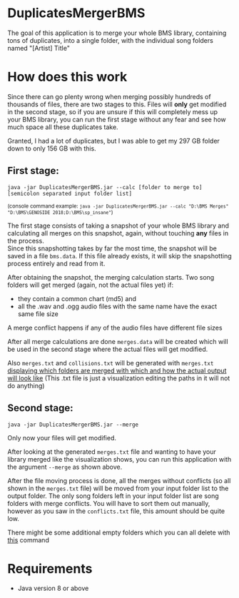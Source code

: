 # DuplicatesMergerBMS

The goal of this application is to merge your whole BMS library, containing tons of duplicates, into a single folder, with the individual song folders named "[Artist] Title"

# How does this work
Since there can go plenty wrong when merging possibly hundreds of thousands of files, there are two stages to this. Files will **only** get modified in the second stage, so if you are unsure if this will completely mess up your BMS library, you can run the first stage without any fear and see how much space all these duplicates take.

Granted, I had a lot of duplicates, but I was able to get my 297 GB folder down to only 156 GB with this.

## First stage:
`java -jar DuplicatesMergerBMS.jar --calc [folder to merge to] [semicolon separated input folder list]`

<sup>(console command example: `java -jar DuplicatesMergerBMS.jar --calc "D:\BMS Merges" "D:\BMS\GENOSIDE 2018;D:\BMS\sp_insane"`)</sup>

The first stage consists of taking a snapshot of your whole BMS library and calculating all merges on this snapshot, again, without touching **any** files in the process.</br>
Since this snapshotting takes by far the most time, the snapshot will be saved in a file `bms.data`. If this file already exists, it will skip the snapshotting process entirely and read from it.

After obtaining the snapshot, the merging calculation starts. Two song folders will get merged (again, not the actual files yet) if:
- they contain a common chart (md5) and</br>
- all the .wav and .ogg audio files with the same name have the exact same file size

A merge conflict happens if any of the audio files have different file sizes

After all merge calculations are done `merges.data` will be created which will be used in the second stage where the actual files will get modified.

Also `merges.txt` and `collisions.txt` will be generated with `merges.txt` [displaying which folders are merged with which and how the actual output will look like](https://github.com/LuzianU/DuplicatesMergerBMS/blob/main/example_merges.txt) (This .txt file is just a visualization editing the paths in it will not do anything)


## Second stage:
`java -jar DuplicatesMergerBMS.jar --merge`

Only now your files will get modified.

After looking at the generated `merges.txt` file and wanting to have your library merged like the visualization shows, you can run this application with the argument `--merge` as shown above.</br>

After the file moving process is done, all the merges without conflicts (so all shown in the `merges.txt` file) will be moved from your input folder list to the output folder. The only song folders left in your input folder list are song folders with merge conflicts. You will have to sort them out manually, however as you saw in the `conflicts.txt` file, this amount should be quite low.

There might be some additional empty folders which you can all delete with [this](https://superuser.com/a/39679) command

# Requirements
- Java version 8 or above
